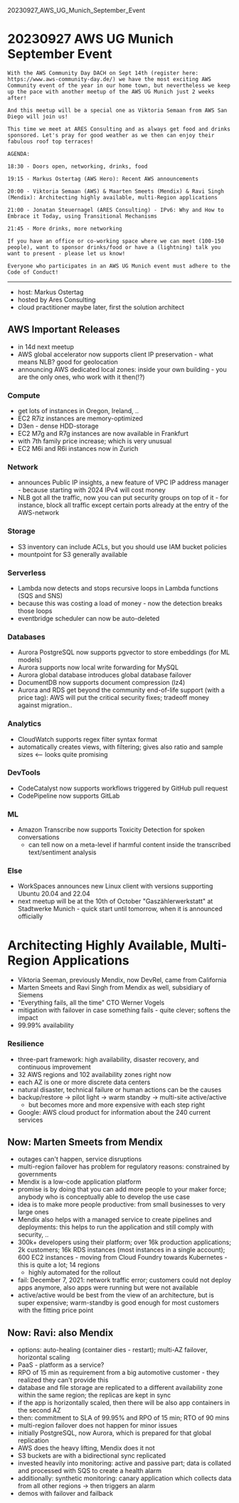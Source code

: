 20230927_AWS_UG_Munich_September_Event

# 20230927 AWS UG Munich September Event

```
With the AWS Community Day DACH on Sept 14th (register here: https://www.aws-community-day.de/) we have the most exciting AWS Community event of the year in our home town, but nevertheless we keep up the pace with another meetup of the AWS UG Munich just 2 weeks after!

And this meetup will be a special one as Viktoria Semaan from AWS San Diego will join us!

This time we meet at ARES Consulting and as always get food and drinks sponsored. Let's pray for good weather as we then can enjoy their fabulous roof top terraces!

AGENDA:

18:30 - Doors open, networking, drinks, food

19:15 - Markus Ostertag (AWS Hero): Recent AWS announcements

20:00 - Viktoria Semaan (AWS) & Maarten Smeets (Mendix) & Ravi Singh (Mendix): Architecting highly available, multi-Region applications

21:00 - Jonatan Steuernagel (ARES Consulting) - IPv6: Why and How to Embrace it Today, using Transitional Mechanisms

21:45 - More drinks, more networking

If you have an office or co-working space where we can meet (100-150 people), want to sponsor drinks/food or have a (lightning) talk you want to present - please let us know!

Everyone who participates in an AWS UG Munich event must adhere to the Code of Conduct!
```

-----

* host: Markus Ostertag
* hosted by Ares Consulting
* cloud practitioner maybe later, first the solution architect

## AWS Important Releases
* in 14d next meetup
* AWS global accelerator now supports client IP preservation - what means NLB? good for geolocation
* announcing AWS dedicated local zones: inside your own building - you are the only ones, who work with it then(!?)

### Compute
* get lots of instances in Oregon, Ireland, ..
* EC2 R7iz instances are memory-optimized
* D3en - dense HDD-storage
* EC2 M7g and R7g instances are now available in Frankfurt
* with 7th family price increase; which is very unusual
* EC2 M6i and R6i instances now in Zurich
### Network
* announces Public IP insights, a new feature of VPC IP address manager - because starting with 2024 IPv4 will cost money
* NLB got all the traffic, now you can put security groups on top of it - for instance, block all traffic except certain ports already at the entry of the AWS-network
### Storage
* S3 inventory can include ACLs, but you should use IAM bucket policies
* mountpoint for S3 generally available
### Serverless
* Lambda now detects and stops recursive loops in Lambda functions (SQS and SNS)
* because this was costing a load of money - now the detection breaks those loops
* eventbridge scheduler can now be auto-deleted
### Databases
* Aurora PostgreSQL now supports pgvector to store embeddings (for ML models)
* Aurora supports now local write forwarding for MySQL
* Aurora global database introduces global database failover
* DocumentDB now supports document compression (lz4)
* Aurora and RDS get beyond the community end-of-life support (with a price tag): AWS will put the critical security fixes; tradeoff money against migration..
### Analytics
* CloudWatch supports regex filter syntax format
* automatically creates views, with filtering; gives also ratio and sample sizes <-- looks quite promising
### DevTools
* CodeCatalyst now supports workflows triggered by GitHub pull request
* CodePipeline now supports GitLab
### ML
* Amazon Transcribe now supports Toxicity Detection for spoken conversations
  * can tell now on a meta-level if harmful content inside the transcribed text/sentiment analysis
### Else
* WorkSpaces announces new Linux client with versions supporting Ubuntu 20.04 and 22.04
* next meetup will be at the 10th of October "Gaszählerwerkstatt" at Stadtwerke Munich - quick start until tomorrow, when it is announced officially
# Architecting Highly Available, Multi-Region Applications
* Viktoria Seeman, previously Mendix, now DevRel, came from California
* Marten Smeets and Ravi Singh from Mendix as well, subsidiary of Siemens
* "Everything fails, all the time" CTO Werner Vogels
* mitigation with failover in case something fails - quite clever; softens the impact
* 99.99% availability

### Resilience
* three-part framework: high availability, disaster recovery, and continuous improvement
* 32 AWS regions and 102 availability zones right now
* each AZ is one or more discrete data centers
* natural disaster, technical failure or human actions can be the causes
* backup/restore -> pilot light -> warm standby -> multi-site active/active
  * but becomes more and more expensive with each step right
* Google: AWS cloud product for information about the 240 current services

## Now: Marten Smeets from Mendix
* outages can't happen, service disruptions
* multi-region failover has problem for regulatory reasons: constrained by governments
* Mendix is a low-code application platform
* promise is by doing that you can add more people to your maker force; anybody who is conceptually able to develop the use case
* idea is to make more people productive: from small businesses to very large ones
* Mendix also helps with a managed service to create pipelines and deployments: this helps to run the application and still comply with security, ..
* 300k+ developers using their platform; over 16k production applications; 2k customers; 16k RDS instances (most instances in a single account); 600 EC2 instances - moving from Cloud Foundry towards Kubernetes - this is quite a lot; 14 regions
  * highly automated for the rollout
* fail: December 7, 2021: network traffic error; customers could not deploy apps anymore, also apps were running but were not available
* active/active would be best from the view of an architecture, but is super expensive; warm-standby is good enough for most customers with the fitting price point

## Now: Ravi: also Mendix
* options: auto-healing (container dies - restart); multi-AZ failover, horizontal scaling
* PaaS - platform as a service?
* RPO of 15 min as requirement from a big automotive customer - they realized they can't provide this
* database and file storage are replicated to a different availability zone within the same region; the replicas are kept in sync
* if the app is horizontally scaled, then there will be also app containers in the second AZ
* then: commitment to SLA of 99.95% and RPO of 15 min; RTO of 90 mins
* multi-region failover does not happen for minor issues
* initially PostgreSQL, now Aurora, which is prepared for that global replication
* AWS does the heavy lifting, Mendix does it not
* S3 buckets are with a bidirectional sync replicated
* invested heavily into monitoring: active and passive part; data is collated and processed with SQS to create a health alarm
* additionally: synthetic monitoring: canary application which collects data from all other regions -> then triggers an alarm
* demos with failover and failback
